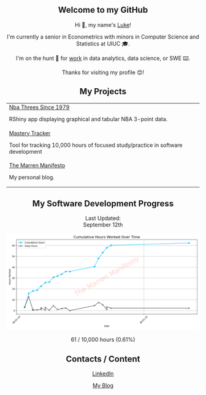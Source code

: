 <div align="center">
    <h2>Welcome to my GitHub</h1>
    <p>Hi 👋, my name's <a href="https://themarrenmanifesto.com" target="_blank">Luke</a>!</p>
    <p>I'm currently a senior in Econometrics with minors in Computer Science and Statistics at UIUC 🎓.</p>
    <p>I'm on the hunt 🏹 for <a href="https://www.linkedin.com/in/luke-marren-aa9912206/" target="_blank">work</a> in data analytics, data science, or SWE ⌨️.</p>
    <p>Thanks for visiting my profile 😊!</p>
    <h2>My Projects</h2>
    <table>
        <tr>
            <td><a href="https://github.com/lmarren1/nba-threes-since-1979" target="_blank">Nba Threes Since 1979</a><p>RShiny app displaying graphical and tabular NBA 3-point data.</p></td>
        </tr>
        <tr>
            <td><a href="https://github.com/lmarren1/mastery-tracker" target="_blank">Mastery Tracker</a><p>Tool for tracking 10,000 hours of focused study/practice in software development<p><td>
        </tr>
        <tr>
            <td><a href="https://github.com/lmarren1/the-marren-manifesto/" target="_blank">The Marren Manifesto</a><p>My personal blog.</p></td>
        </tr>
    </table>
    <h2>My Software Development Progress</h2>
    <p>Last Updated:<br>September 12th</p>
    <a href="https://themarrenmanifesto.com" target="_blank"><img src="cumulative-hours-plot.png"></img></a>
    <p>61 / 10,000 hours (0.61%)</p>
    <h2>Contacts / Content</h2>
    <a href="https://www.linkedin.com/in/luke-marren-aa9912206/" target="_blank"><p>LinkedIn</p></a>
    <a href="https://themarrenmanifesto.com"><p>My Blog</p></a>
</div>
